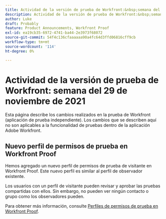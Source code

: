 ```yaml
---
title: Actividad de la versión de prueba de Workfront:&nbsp;semana del 29 de noviembre de 2021
description: Actividad de la versión de prueba de Workfront:&nbsp;semana del 29 de noviembre de 2021
author: Luke
draft: Probably
feature: Product Announcements, Workfront Proof
exl-id: ea19cb35-6972-4741-ba44-2e3973f68072
source-git-commit: 54f4c136cfaaaaaa90a4fc64d3ffd06816cff9cb
workflow-type: tm+mt
source-wordcount: '114'
ht-degree: 0%

---
```


# Actividad de la versión de prueba de Workfront: semana del 29 de noviembre de 2021

Esta página describe los cambios realizados en la prueba de Workfront (aplicación de prueba independiente). Los cambios que se describen aquí no son aplicables a la funcionalidad de pruebas dentro de la aplicación Adobe Workfront.

## Nuevo perfil de permisos de prueba en Workfront Proof

Hemos agregado un nuevo perfil de permisos de prueba de visitante en Workfront Proof. Este nuevo perfil es similar al perfil de observador existente.

Los usuarios con un perfil de visitante pueden revisar y aprobar las pruebas compartidas con ellos. Sin embargo, no pueden ver ningún contacto o grupo como los observadores pueden.

Para obtener más información, consulte [Perfiles de permisos de prueba en Workfront Proof](../../../workfront-proof/wp-acct-admin/account-settings/proof-perm-profiles-in-wp.md).
